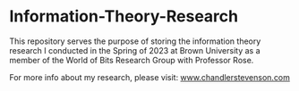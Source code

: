 # Information-Theory-Research 
This repository serves the purpose of storing the information theory research I conducted in the Spring of 2023 at Brown University
as a member of the World of Bits Research Group with Professor Rose.  

For more info about my research, please visit: www.chandlerstevenson.com
